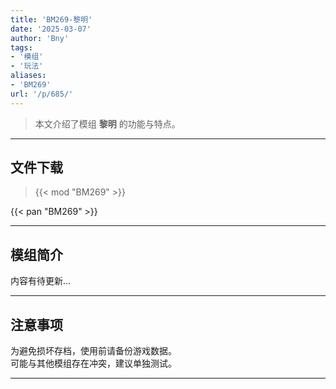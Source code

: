 ```yaml
---
title: 'BM269-黎明'
date: '2025-03-07'
author: 'Bny'
tags:
- '模组'
- '玩法'
aliases:
- 'BM269'
url: '/p/685/'
---
```


> 本文介绍了模组 **黎明** 的功能与特点。

---

## 文件下载  

> {{< mod "BM269" >}}  

{{< pan "BM269" >}}  

---

## 模组简介

>  
内容有待更新...  

---

## 注意事项

>  
为避免损坏存档，使用前请备份游戏数据。  
可能与其他模组存在冲突，建议单独测试。  

---

